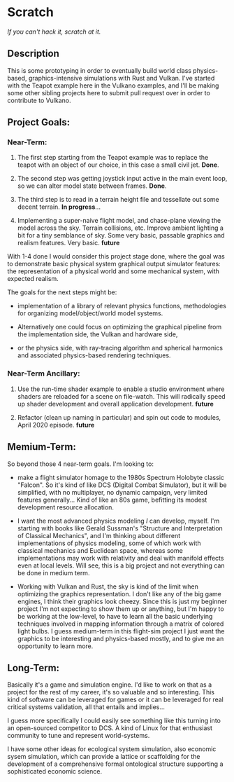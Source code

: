 # Scratch
_If you can't hack it, scratch at it._


## Description

This is some prototyping in order to eventually build world class physics-based, graphics-intensive simulations with Rust and Vulkan.  I've started with the Teapot example here in the Vulkano examples, and I'll be making some other sibling projects here to submit pull request over in order to contribute to Vulkano.


## Project Goals:

### Near-Term:

1.  The first step starting from the Teapot example was to replace the teapot with an object of our choice, in this case a small civil jet.  **Done**.

2.  The second step was getting joystick input active in the main event loop, so we can alter model state between frames. **Done**.

3.  The third step is to read in a terrain height file and tessellate out some decent terrain.  **In progress**...

4.  Implementing a super-naive flight model, and chase-plane viewing the model across the sky.  Terrain collisions, etc.  Improve ambient lighting a bit for a tiny semblance of sky.  Some very basic, passable graphics and realism features.  Very basic.  **future**

With 1-4 done I would consider this project stage done, where the goal was to demonstrate basic physical system graphical output simulator features: the representation of a physical world and some mechanical system, with expected realism.  

The goals for the next steps might be:

- implementation of a library of relevant physics functions, methodologies for organizing model/object/world model systems.  

- Alternatively one could focus on optimizing the graphical pipeline from the implementation side, the Vulkan and hardware side,

- or the physics side, with ray-tracing algorithm and spherical harmonics and associated physics-based rendering techniques.


### Near-Term Ancillary:

1.  Use the run-time shader example to enable a studio environment where shaders are reloaded for a scene on file-watch.  This will radically speed up shader development and overall application development.  **future**

2.  Refactor (clean up naming in particular) and spin out code to modules, April 2020 episode.  **future**





## Memium-Term:
So beyond those 4 near-term goals.
I'm looking to:

- make a flight simulator homage to the 1980s Spectrum Holobyte classic "Falcon".  So it's kind of like DCS (Digital Combat Simulator), but it will be simplified, with no multiplayer, no dynamic campaign, very limited features generally...  Kind of like an 80s game, befitting its modest development resource allocation.

- I want the most advanced physics modeling _I_ can develop, myself.  I'm starting with books like Gerald Sussman's "Structure and Interpretation of Classical Mechanics", and I'm thinking about different implementations of physics modeling, some of which work with classical mechanics and Euclidean space, whereas some implementations may work with relativity and deal with manifold effects even at local levels.  Will see, this is a big project and not everything can be done in medium term.

- Working with Vulkan and Rust, the sky is kind of the limit when optimizing the graphics representation.  I don't like any of the big game engines, I think their graphics look cheezy.  Since this is just my beginner project I'm not expecting to show them up or anything, but I'm happy to be working at the low-level, to have to learn all the basic underlying techniques involved in mapping information through a matrix of colored light bulbs.  I guess medium-term in this flight-sim project I just want the graphics to be interesting and physics-based mostly, and to give me an opportunity to learn more.



## Long-Term:

Basically it's a game and simulation engine.  I'd like to work on that as a project for the rest of my career, it's so valuable and so interesting.  This kind of software can be leveraged for games or it can be leveraged for real critical systems validation, all that entails and implies...

I guess more specifically I could easily see something like this turning into an open-sourced competitor to DCS.  A kind of Linux for that enthusiast community to tune and represent world-systems.

I have some other ideas for ecological system simulation, also economic sysem simulation, which can provide a lattice or scaffolding for the development of a comprehensive formal ontological structure supporting a sophisticated economic science.
